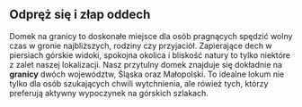 ## Odpręż się i złap oddech

Domek na granicy to doskonałe miejsce dla osób pragnących spędzić wolny czas w gronie najbliższych, rodziny czy przyjaciół. Zapierające&nbsp;dech w piersiach górskie widoki, spokojna okolica i&nbsp;bliskość natury to&nbsp;tylko niektóre z zalet naszej lokalizacji. Nasz przytulny domek znajduje się dokładnie na **granicy** dwóch województw, Śląska&nbsp;oraz&nbsp;Małopolski. To&nbsp;idealne lokum nie tylko dla osób szukających chwili wytchnienia, ale&nbsp;rówież tych, którzy preferują aktywny wypoczynek na&nbsp;górskich szlakach.
